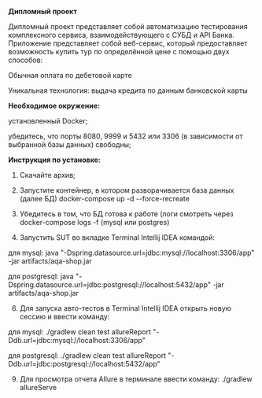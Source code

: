 **Дипломный проект**

Дипломный проект представляет собой автоматизацию тестирования комплексного сервиса, взаимодействующего с СУБД и API Банка.
Приложение представляет собой веб-сервис, который предоставляет возможность купить тур по определённой цене с помощью двух способов:

Обычная оплата по дебетовой карте

Уникальная технология: выдача кредита по данным банковской карты

**Необходимое окружение:**

установленный Docker;

убедитесь, что порты 8080, 9999 и 5432 или 3306 (в зависимости от выбранной базы данных) свободны;

**Инструкция по установке:**

1. Скачайте архив;

2. Запустите контейнер, в котором разворачивается база данных (далее БД) docker-compose up -d --force-recreate

3. Убедитесь в том, что БД готова к работе (логи смотреть через docker-compose logs -f <applicationName> (mysql или postgres)

4. Запустить SUT во вкладке Terminal Intellij IDEA командой:
    
для mysql: java "-Dspring.datasource.url=jdbc:mysql://localhost:3306/app" -jar artifacts/aqa-shop.jar

для postgresql: java "-Dspring.datasource.url=jdbc:postgresql://localhost:5432/app" -jar artifacts/aqa-shop.jar

6. Для запуска авто-тестов в Terminal Intellij IDEA открыть новую сессию и ввести команду:

для mysql: ./gradlew clean test allureReport "-Ddb.url=jdbc:mysql://localhost:3306/app"

для postgresql: ./gradlew clean test allureReport "-Ddb.url=jdbc:postgresql://localhost:5432/app"

9. Для просмотра отчета Allure в терминале ввести команду: ./gradlew allureServe

